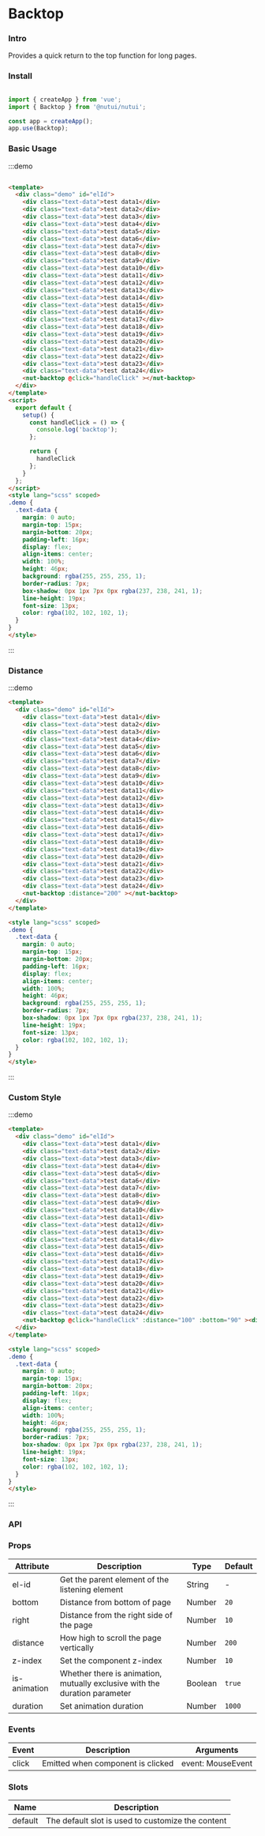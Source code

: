 # Backtop

### Intro

Provides a quick return to the top function for long pages.

### Install

```javascript

import { createApp } from 'vue';
import { Backtop } from '@nutui/nutui';

const app = createApp();
app.use(Backtop);

```

### Basic Usage

:::demo
```html

<template>
  <div class="demo" id="elId">
    <div class="text-data">test data1</div>
    <div class="text-data">test data2</div>
    <div class="text-data">test data3</div>
    <div class="text-data">test data4</div>
    <div class="text-data">test data5</div>
    <div class="text-data">test data6</div>
    <div class="text-data">test data7</div>
    <div class="text-data">test data8</div>
    <div class="text-data">test data9</div>
    <div class="text-data">test data10</div>
    <div class="text-data">test data11</div>
    <div class="text-data">test data12</div>
    <div class="text-data">test data13</div>
    <div class="text-data">test data14</div>
    <div class="text-data">test data15</div>
    <div class="text-data">test data16</div>
    <div class="text-data">test data17</div>
    <div class="text-data">test data18</div>
    <div class="text-data">test data19</div>
    <div class="text-data">test data20</div>
    <div class="text-data">test data21</div>
    <div class="text-data">test data22</div>
    <div class="text-data">test data23</div>
    <div class="text-data">test data24</div>
    <nut-backtop @click="handleClick" ></nut-backtop>
  </div>
</template>
<script>
  export default {
    setup() {
      const handleClick = () => {
        console.log('backtop');
      };

      return {
        handleClick
      };
    }
  };
</script>
<style lang="scss" scoped>
.demo {
  .text-data {
    margin: 0 auto;
    margin-top: 15px;
    margin-bottom: 20px;
    padding-left: 16px;
    display: flex;
    align-items: center;
    width: 100%;
    height: 46px;
    background: rgba(255, 255, 255, 1);
    border-radius: 7px;
    box-shadow: 0px 1px 7px 0px rgba(237, 238, 241, 1);
    line-height: 19px;
    font-size: 13px;
    color: rgba(102, 102, 102, 1);
  }
}
</style>

```
:::

### Distance

:::demo
```html
<template>
  <div class="demo" id="elId">
    <div class="text-data">test data1</div>
    <div class="text-data">test data2</div>
    <div class="text-data">test data3</div>
    <div class="text-data">test data4</div>
    <div class="text-data">test data5</div>
    <div class="text-data">test data6</div>
    <div class="text-data">test data7</div>
    <div class="text-data">test data8</div>
    <div class="text-data">test data9</div>
    <div class="text-data">test data10</div>
    <div class="text-data">test data11</div>
    <div class="text-data">test data12</div>
    <div class="text-data">test data13</div>
    <div class="text-data">test data14</div>
    <div class="text-data">test data15</div>
    <div class="text-data">test data16</div>
    <div class="text-data">test data17</div>
    <div class="text-data">test data18</div>
    <div class="text-data">test data19</div>
    <div class="text-data">test data20</div>
    <div class="text-data">test data21</div>
    <div class="text-data">test data22</div>
    <div class="text-data">test data23</div>
    <div class="text-data">test data24</div>
    <nut-backtop :distance="200" ></nut-backtop>
  </div>
</template>

<style lang="scss" scoped>
.demo {
  .text-data {
    margin: 0 auto;
    margin-top: 15px;
    margin-bottom: 20px;
    padding-left: 16px;
    display: flex;
    align-items: center;
    width: 100%;
    height: 46px;
    background: rgba(255, 255, 255, 1);
    border-radius: 7px;
    box-shadow: 0px 1px 7px 0px rgba(237, 238, 241, 1);
    line-height: 19px;
    font-size: 13px;
    color: rgba(102, 102, 102, 1);
  }
}
</style>
```
:::

### Custom Style

:::demo
```html
<template>
  <div class="demo" id="elId">
    <div class="text-data">test data1</div>
    <div class="text-data">test data2</div>
    <div class="text-data">test data3</div>
    <div class="text-data">test data4</div>
    <div class="text-data">test data5</div>
    <div class="text-data">test data6</div>
    <div class="text-data">test data7</div>
    <div class="text-data">test data8</div>
    <div class="text-data">test data9</div>
    <div class="text-data">test data10</div>
    <div class="text-data">test data11</div>
    <div class="text-data">test data12</div>
    <div class="text-data">test data13</div>
    <div class="text-data">test data14</div>
    <div class="text-data">test data15</div>
    <div class="text-data">test data16</div>
    <div class="text-data">test data17</div>
    <div class="text-data">test data18</div>
    <div class="text-data">test data19</div>
    <div class="text-data">test data20</div>
    <div class="text-data">test data21</div>
    <div class="text-data">test data22</div>
    <div class="text-data">test data23</div>
    <div class="text-data">test data24</div>
    <nut-backtop @click="handleClick" :distance="100" :bottom="90" ><div>无</div></nut-backtop>
  </div>
</template>

<style lang="scss" scoped>
.demo {
  .text-data {
    margin: 0 auto;
    margin-top: 15px;
    margin-bottom: 20px;
    padding-left: 16px;
    display: flex;
    align-items: center;
    width: 100%;
    height: 46px;
    background: rgba(255, 255, 255, 1);
    border-radius: 7px;
    box-shadow: 0px 1px 7px 0px rgba(237, 238, 241, 1);
    line-height: 19px;
    font-size: 13px;
    color: rgba(102, 102, 102, 1);
  }
}
</style>
```
:::
### API

### Props

| Attribute            | Description                 | Type    | Default  |
|-----------------|------------------------------------------|---------|---------|
| el-id           | Get the parent element of the listening element         | String | -       |
| bottom         | Distance from bottom of page    | Number  | `20`       |
| right        | Distance from the right side of the page      | Number |  `10`  |
| distance     | How high to scroll the page vertically   | Number  | `200`      |
| z-index         | Set the component z-index   | Number  | `10`       |  
| is-animation         | Whether there is animation, mutually exclusive with the duration parameter   | Boolean  | `true`       |  
| duration         | Set animation duration   | Number  | `1000`       |                                          

### Events
| Event  | Description     | Arguments    |
|-------|----------|-------------|
| click | Emitted when component is clicked | event: MouseEvent |

### Slots

| Name    | Description         |
|---------|--------------|
| default | 	The default slot is used to customize the content |